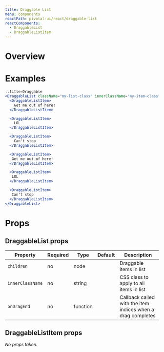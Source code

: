 ```yaml
---
title: Draggable List
menu: components
reactPath: pivotal-ui/react/draggable-list
reactComponents:
  - DraggableList
  - DraggableListItem
---
```


# Overview

# Examples

```jsx
::title=Draggable
<DraggableList className="my-list-class" innerClassName="my-item-class">
  <DraggableListItem>
    Get me out of here!
  </DraggableListItem>

  <DraggableListItem>
    LOL
  </DraggableListItem>

  <DraggableListItem>
    Can't stop
  </DraggableListItem>

  <DraggableListItem>
   Get me out of here!
  </DraggableListItem>

  <DraggableListItem>
   LOL
  </DraggableListItem>

  <DraggableListItem>
   Can't stop
  </DraggableListItem>
</DraggableList>
```

# Props

## DraggableList props

Property  | Required | Type | Default | Description
----------|----------|------|---------|------------
`children` | no | node | | Draggable items in list
`innerClassName` | no | string | | CSS class to apply to all items in list
`onDragEnd` | no | function | | Callback called with the item indices when a drag completes

## DraggableListItem props

_No props taken._